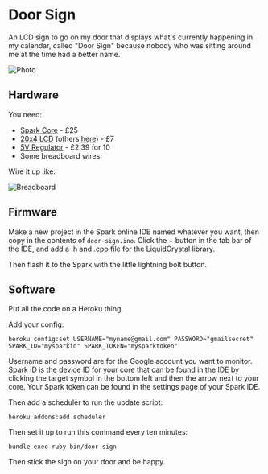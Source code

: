 # Door Sign

An LCD sign to go on my door that displays what's currently happening in my calendar, called "Door Sign" because nobody who was sitting around me at the time had a better name.

![Photo](http://newfangled.me/images/door-sign.jpg)

## Hardware

You need:

* [Spark Core](http://spark.io) - £25
* [20x4 LCD](http://www.ebay.co.uk/itm/IIC-I2C-TWI-SP-I-Serial-Interface2004-20X4-Character-LCD-Module-Display-Blue-AR-/191314647477?pt=UK_BOI_Electrical_Components_Supplies_ET&hash=item2c8b3dd9b5) (others [here](http://www.ebay.co.uk/sch/i.html?_from=R40&_trksid=p2047675.m570.l1313.TR0.TRC0.H0.X20x4+lcd+i2c+serial&_nkw=20x4+lcd+i2c+serial&_sacat=0)) - £7
* [5V Regulator](http://www.ebay.co.uk/itm/L7805CV-Voltage-Regulator-5V-Pack-of-10-/390423690236?pt=UK_BOI_Electrical_Components_Supplies_ET&hash=item5ae710bbfc) - £2.39 for 10
* Some breadboard wires

Wire it up like:

![Breadboard](http://i.imgur.com/GKMMska.png)

## Firmware

Make a new project in the Spark online IDE named whatever you want, then copy in the contents of `door-sign.ino`. Click the + button in the tab bar of the IDE, and add a .h and .cpp file for the LiquidCrystal library.

Then flash it to the Spark with the little lightning bolt button.

## Software

Put all the code on a Heroku thing.

Add your config:

    heroku config:set USERNAME="myname@gmail.com" PASSWORD="gmailsecret" SPARK_ID="mysparkid" SPARK_TOKEN="mysparktoken"

Username and password are for the Google account you want to monitor. Spark ID is the device ID for your core that can be found in the IDE by clicking the target symbol in the bottom left and then the arrow next to your core. Your Spark token can be found in the settings page of your Spark IDE.

Then add a scheduler to run the update script:

    heroku addons:add scheduler

Then set it up to run this command every ten minutes:

    bundle exec ruby bin/door-sign

Then stick the sign on your door and be happy.
